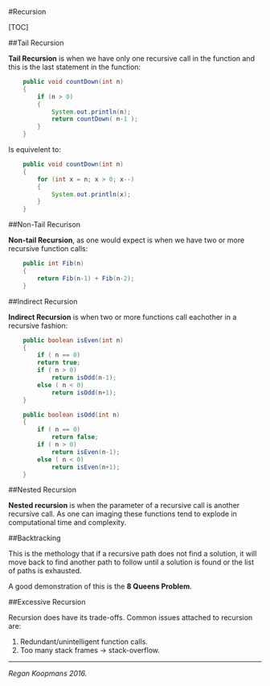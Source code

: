 #Recursion

[TOC]

##Tail Recursion

**Tail Recursion** is when we have only one recursive call in the function and this is the last statement in the function:

```java
	public void countDown(int n)
    {
    	if (n > 0)
        {
        	System.out.println(n);
        	return countDown( n-1 );
        }
    }
```
Is equivelent to:

```java
	public void countDown(int n)
    {
    	for (int x = n; x > 0; x--)
        {
        	System.out.println(x);
        }
    }
```

##Non-Tail Recurison

**Non-tail Recursion**, as one would expect is when we have two or more recursive function calls:

```java
	public int Fib(n)
    {
    	return Fib(n-1) + Fib(n-2);
    }
```



##Indirect Recursion

**Indirect Recursion** is when two or more  functions call eachother in a recursive fashion:

```java
	public boolean isEven(int n)
    {
    	if ( n == 0)
   		return true;
    	if ( n > 0)
        	return isOdd(n-1);
        else ( n < 0)
        	return isOdd(n+1);
    }

    public boolean isOdd(int n)
    {
    	if ( n == 0)
   			return false;
    	if ( n > 0)
        	return isEven(n-1);
        else ( n < 0)
        	return isEven(n+1);
    }
```



##Nested Recursion

**Nested recursion** is when the parameter of a recursive call is another recursive call. As one can imaging these functions tend to explode in computational time and complexity.

##Backtracking

This is the methology that if a recursive path does not find a solution, it will move back to find another path to follow until a solution is found or the list of paths is exhausted.

A good demonstration of this is the **8 Queens Problem**.



##Excessive Recursion

Recursion does have its trade-offs. Common issues attached to recursion are:

1. Redundant/unintelligent function calls.
2. Too many stack frames &rarr; stack-overflow.

---

_Regan Koopmans 2016._